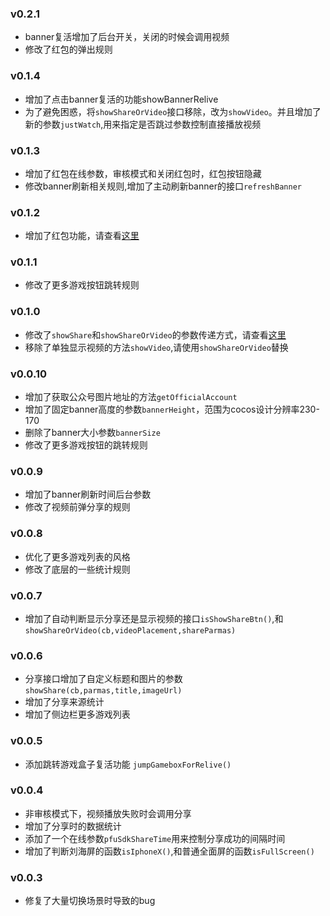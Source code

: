### v0.2.1
* banner复活增加了后台开关，关闭的时候会调用视频
* 修改了红包的弹出规则

### v0.1.4
* 增加了点击banner复活的功能showBannerRelive
* 为了避免困惑，将`showShareOrVideo`接口移除，改为`showVideo`。并且增加了新的参数`justWatch`,用来指定是否跳过参数控制直接播放视频
### v0.1.3
* 增加了红包在线参数，审核模式和关闭红包时，红包按钮隐藏
* 修改banner刷新相关规则,增加了主动刷新banner的接口`refreshBanner`
### v0.1.2
* 增加了红包功能，请查看[这里](https://github.com/LostChrs/PFUSDK/blob/master/Redpacket.md)
### v0.1.1
* 修改了更多游戏按钮跳转规则
### v0.1.0
* 修改了`showShare`和`showShareOrVideo`的参数传递方式，请查看[这里](https://github.com/LostChrs/PFUSDK/blob/master/README.md#showShare)
* 移除了单独显示视频的方法`showVideo`,请使用`showShareOrVideo`替换
### v0.0.10
* 增加了获取公众号图片地址的方法`getOfficialAccount`
* 增加了固定banner高度的参数`bannerHeight`，范围为cocos设计分辨率230-170
* 删除了banner大小参数`bannerSize` 
* 修改了更多游戏按钮的跳转规则
### v0.0.9
* 增加了banner刷新时间后台参数
* 修改了视频前弹分享的规则

### v0.0.8
* 优化了更多游戏列表的风格
* 修改了底层的一些统计规则

### v0.0.7
* 增加了自动判断显示分享还是显示视频的接口`isShowShareBtn()`,和`showShareOrVideo(cb,videoPlacement,shareParmas)`

### v0.0.6
* 分享接口增加了自定义标题和图片的参数 `showShare(cb,parmas,title,imageUrl)`
* 增加了分享来源统计
* 增加了侧边栏更多游戏列表

### v0.0.5
* 添加跳转游戏盒子复活功能 `jumpGameboxForRelive()`
### v0.0.4
* 非审核模式下，视频播放失败时会调用分享
* 增加了分享时的数据统计
* 添加了一个在线参数`pfuSdkShareTime`用来控制分享成功的间隔时间
* 增加了判断刘海屏的函数`isIphoneX()`,和普通全面屏的函数`isFullScreen()`

### v0.0.3
* 修复了大量切换场景时导致的bug